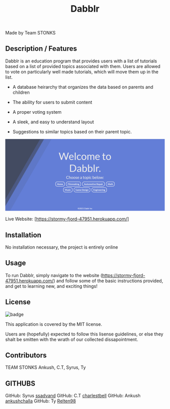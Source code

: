   <h1 align="center">Dabblr</h1>
  <br />
  
  Made by Team STONKS

  ## Description / Features
Dabblr is an education program that provides users with a list of tutorials based on a list of provided topics associated with them.
Users are allowed to vote on particularly well made tutorials, which will move them up in the list.

+ A database heirarchy that organizes the data based on parents and children

+ The ability for users to submit content 

+ A proper voting system

+ A sleek, and easy to understand layout

+ Suggestions to similar topics based on their parent topic.

![alt screenshot of the deployed site](https://raw.githubusercontent.com/Relten98/Dabblr/main/public/screenshots/dabblr_home.png)

Live Website: [https://stormy-fjord-47951.herokuapp.com/]

  ## Installation
   No installation necessary, the project is entirely online
  
  ## Usage
   To run Dabblr, simply navigate to the website (https://stormy-fjord-47951.herokuapp.com/) and follow some of the basic instructions provided, and get to learning new, and exciting things!
  
   ## License
  ![badge](https://img.shields.io/badge/license-MIT-red)
  <br />

  This application is covered by the MIT license. 
  
  Users are (hopefully) expected to follow this lisense guidelines, or else they shalt be smitten with the wrath of our collected dissapointment.

  ## Contributors
  TEAM STONKS
Ankush, C.T, Syrus, Ty


  ## GITHUBS
GitHub: Syrus [ssadvand](https://github.com/ssadvand)
GitHub: C.T [charlestbell](https://github.com/charlestbell)
GitHub: Ankush [ankushchalla](https://github.com/ankushchalla)
GitHub: Ty [Relten98](https://github.com/Relten98)
  <br />
  <br />
  <br/>